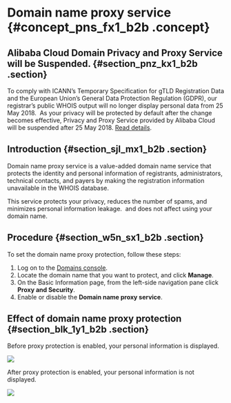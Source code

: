 # Domain name proxy service {#concept_pns_fx1_b2b .concept}

## Alibaba Cloud Domain Privacy and Proxy Service will be Suspended. {#section_pnz_kx1_b2b .section}

To comply with ICANN’s Temporary Specification for gTLD Registration Data and the European Union’s General Data Protection Regulation \(GDPR\), our registrar’s public WHOIS output will no longer display personal data from 25 May 2018.  As your privacy will be protected by default after the change becomes effective, Privacy and Proxy Service provided by Alibaba Cloud will be suspended after 25 May 2018. [Read details](https://www.alibabacloud.com/notice/yuming05251?spm=a2c63.p38356.a3.1.743d9609Vx3BpY).

## Introduction {#section_sjl_mx1_b2b .section}

Domain name proxy service is a value-added domain name service that protects the identity and personal information of registrants, administrators, technical contacts, and payers by making the registration information unavailable in the WHOIS database.

This service protects your privacy, reduces the number of spams, and minimizes personal information leakage.  and does not affect using your domain name.

## Procedure {#section_w5n_sx1_b2b .section}

To set the domain name proxy protection, follow these steps:

1.  Log on to the [Domains console](https://dc.console.aliyun.com/).
2.  Locate the domain name that you want to protect, and click **Manage**.
3.  On the Basic Information page, from the left-side navigation pane click **Proxy and Security**.
4.  Enable or disable the **Domain name proxy service**.

## Effect of domain name proxy protection {#section_blk_1y1_b2b .section}

Before proxy protection is enabled, your personal information is displayed.

![](http://static-aliyun-doc.oss-cn-hangzhou.aliyuncs.com/assets/img/14345/15397554595959_en-US.png)

After proxy protection is enabled, your personal information is not displayed.

![](http://static-aliyun-doc.oss-cn-hangzhou.aliyuncs.com/assets/img/14345/15397554595960_en-US.png)

